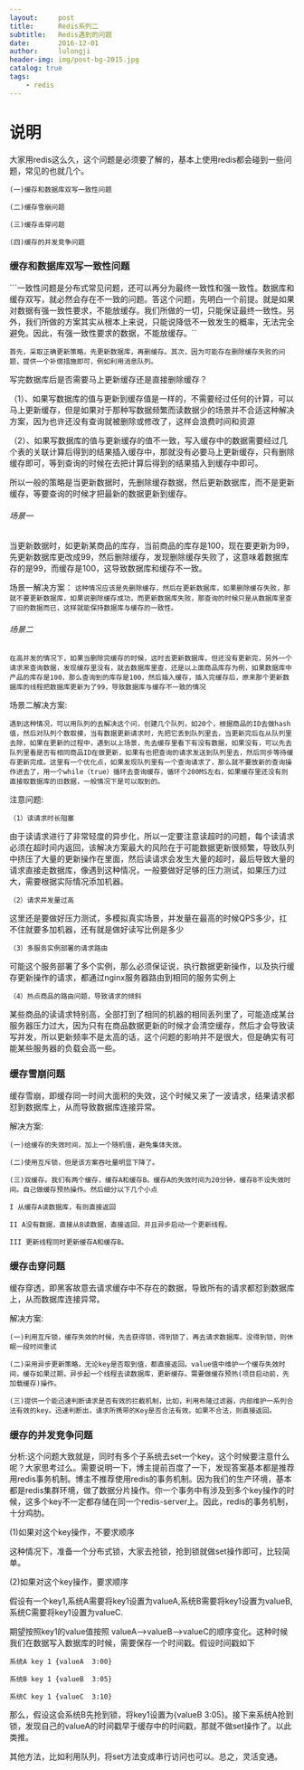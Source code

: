 ```yaml
---
layout:     post
title:      Redis系列二
subtitle:   Redis遇到的问题
date:       2016-12-01
author:     lulongji
header-img: img/post-bg-2015.jpg
catalog: true
tags:
    - redis
---
```



# 说明
大家用redis这么久，这个问题是必须要了解的，基本上使用redis都会碰到一些问题，常见的也就几个。

    (一)缓存和数据库双写一致性问题

    (二)缓存雪崩问题

    (三)缓存击穿问题

    (四)缓存的并发竞争问题


### 缓存和数据库双写一致性问题

```一致性问题是分布式常见问题，还可以再分为最终一致性和强一致性。数据库和缓存双写，就必然会存在不一致的问题。答这个问题，先明白一个前提。就是如果对数据有强一致性要求，不能放缓存。我们所做的一切，只能保证最终一致性。另外，我们所做的方案其实从根本上来说，只能说降低不一致发生的概率，无法完全避免。因此，有强一致性要求的数据，不能放缓存。``

```首先，采取正确更新策略，先更新数据库，再删缓存。其次，因为可能存在删除缓存失败的问题，提供一个补偿措施即可，例如利用消息队列。```

写完数据库后是否需要马上更新缓存还是直接删除缓存？
 
（1）、如果写数据库的值与更新到缓存值是一样的，不需要经过任何的计算，可以马上更新缓存，但是如果对于那种写数据频繁而读数据少的场景并不合适这种解决方案，因为也许还没有查询就被删除或修改了，这样会浪费时间和资源
 

（2）、如果写数据库的值与更新缓存的值不一致，写入缓存中的数据需要经过几个表的关联计算后得到的结果插入缓存中，那就没有必要马上更新缓存，只有删除缓存即可，等到查询的时候在去把计算后得到的结果插入到缓存中即可。
 
所以一般的策略是当更新数据时，先删除缓存数据，然后更新数据库，而不是更新缓存，等要查询的时候才把最新的数据更新到缓存。


###### 场景一
 
当更新数据时，如更新某商品的库存，当前商品的库存是100，现在要更新为99，先更新数据库更改成99，然后删除缓存，发现删除缓存失败了，这意味着数据库存的是99，而缓存是100，这导致数据库和缓存不一致。
 
场景一解决方案：
```这种情况应该是先删除缓存，然后在更新数据库，如果删除缓存失败，那就不要更新数据库，如果说删除缓存成功，而更新数据库失败，那查询的时候只是从数据库里查了旧的数据而已，这样就能保持数据库与缓存的一致性。```
 
###### 场景二
 
```在高并发的情况下，如果当删除完缓存的时候，这时去更新数据库，但还没有更新完，另外一个请求来查询数据，发现缓存里没有，就去数据库里查，还是以上面商品库存为例，如果数据库中产品的库存是100，那么查询到的库存是100，然后插入缓存，插入完缓存后，原来那个更新数据库的线程把数据库更新为了99，导致数据库与缓存不一致的情况```
 

场景二解决方案:

```遇到这种情况，可以用队列的去解决这个问，创建几个队列，如20个，根据商品的ID去做hash值，然后对队列个数取摸，当有数据更新请求时，先把它丢到队列里去，当更新完后在从队列里去除，如果在更新的过程中，遇到以上场景，先去缓存里看下有没有数据，如果没有，可以先去队列里看是否有相同商品ID在做更新，如果有也把查询的请求发送到队列里去，然后同步等待缓存更新完成。这里有一个优化点，如果发现队列里有一个查询请求了，那么就不要放新的查询操作进去了，用一个while（true）循环去查询缓存，循环个200MS左右，如果缓存里还没有则直接取数据库的旧数据，一般情况下是可以取到的。```

注意问题:

```（1）读请求时长阻塞```

 由于读请求进行了非常轻度的异步化，所以一定要注意读超时的问题，每个读请求必须在超时间内返回，该解决方案最大的风险在于可能数据更新很频繁，导致队列中挤压了大量的更新操作在里面，然后读请求会发生大量的超时，最后导致大量的请求直接走数据库，像遇到这种情况，一般要做好足够的压力测试，如果压力过大，需要根据实际情况添加机器。

```（2）请求并发量过高```

 这里还是要做好压力测试，多模拟真实场景，并发量在最高的时候QPS多少，扛不住就要多加机器，还有就是做好读写比例是多少

```（3）多服务实例部署的请求路由```

可能这个服务部署了多个实例，那么必须保证说，执行数据更新操作，以及执行缓存更新操作的请求，都通过nginx服务器路由到相同的服务实例上

```（4）热点商品的路由问题，导致请求的倾斜```

某些商品的读请求特别高，全部打到了相同的机器的相同丢列里了，可能造成某台服务器压力过大，因为只有在商品数据更新的时候才会清空缓存，然后才会导致读写并发，所以更新频率不是太高的话，这个问题的影响并不是很大，但是确实有可能某些服务器的负载会高一些。


### 缓存雪崩问题

缓存雪崩，即缓存同一时间大面积的失效，这个时候又来了一波请求，结果请求都怼到数据库上，从而导致数据库连接异常。

解决方案:

```(一)给缓存的失效时间，加上一个随机值，避免集体失效。```

```(二)使用互斥锁，但是该方案吞吐量明显下降了。```

```(三)双缓存。我们有两个缓存，缓存A和缓存B。缓存A的失效时间为20分钟，缓存B不设失效时间。自己做缓存预热操作。然后细分以下几个小点```

    I 从缓存A读数据库，有则直接返回

    II A没有数据，直接从B读数据，直接返回，并且异步启动一个更新线程。

    III 更新线程同时更新缓存A和缓存B。

 
### 缓存击穿问题

缓存穿透，即黑客故意去请求缓存中不存在的数据，导致所有的请求都怼到数据库上，从而数据库连接异常。

解决方案:

```(一)利用互斥锁，缓存失效的时候，先去获得锁，得到锁了，再去请求数据库。没得到锁，则休眠一段时间重试```

```(二)采用异步更新策略，无论key是否取到值，都直接返回。value值中维护一个缓存失效时间，缓存如果过期，异步起一个线程去读数据库，更新缓存。需要做缓存预热(项目启动前，先加载缓存)操作。```

```(三)提供一个能迅速判断请求是否有效的拦截机制，比如，利用布隆过滤器，内部维护一系列合法有效的key。迅速判断出，请求所携带的Key是否合法有效。如果不合法，则直接返回。```


### 缓存的并发竞争问题

分析:这个问题大致就是，同时有多个子系统去set一个key。这个时候要注意什么呢？大家思考过么。需要说明一下，博主提前百度了一下，发现答案基本都是推荐用redis事务机制。博主不推荐使用redis的事务机制。因为我们的生产环境，基本都是redis集群环境，做了数据分片操作。你一个事务中有涉及到多个key操作的时候，这多个key不一定都存储在同一个redis-server上。因此，redis的事务机制，十分鸡肋。


(1)如果对这个key操作，不要求顺序

这种情况下，准备一个分布式锁，大家去抢锁，抢到锁就做set操作即可，比较简单。

(2)如果对这个key操作，要求顺序

假设有一个key1,系统A需要将key1设置为valueA,系统B需要将key1设置为valueB,系统C需要将key1设置为valueC.


期望按照key1的value值按照 valueA–>valueB–>valueC的顺序变化。这种时候我们在数据写入数据库的时候，需要保存一个时间戳。假设时间戳如下

    系统A key 1 {valueA  3:00}

    系统B key 1 {valueB  3:05}

    系统C key 1 {valueC  3:10}

那么，假设这会系统B先抢到锁，将key1设置为{valueB 3:05}。接下来系统A抢到锁，发现自己的valueA的时间戳早于缓存中的时间戳，那就不做set操作了。以此类推。

其他方法，比如利用队列，将set方法变成串行访问也可以。总之，灵活变通。